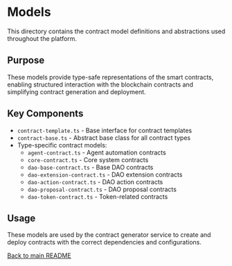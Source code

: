# Models

This directory contains the contract model definitions and abstractions used throughout the platform.

## Purpose

These models provide type-safe representations of the smart contracts, enabling structured interaction with the blockchain contracts and simplifying contract generation and deployment.

## Key Components

- `contract-template.ts` - Base interface for contract templates
- `contract-base.ts` - Abstract base class for all contract types
- Type-specific contract models:
  - `agent-contract.ts` - Agent automation contracts
  - `core-contract.ts` - Core system contracts
  - `dao-base-contract.ts` - Base DAO contracts
  - `dao-extension-contract.ts` - DAO extension contracts
  - `dao-action-contract.ts` - DAO action contracts
  - `dao-proposal-contract.ts` - DAO proposal contracts
  - `dao-token-contract.ts` - Token-related contracts

## Usage

These models are used by the contract generator service to create and deploy contracts with the correct dependencies and configurations.

[Back to main README](/)

